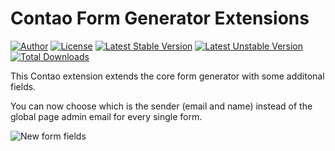 Contao Form Generator Extensions 
================================
 
[![Author](http://img.shields.io/badge/author-@1upgmbh-blue.svg?style=flat-square)](https://twitter.com/1upgmbh)
[![License](https://poser.pugx.org/oneup/contao-form-generator-extensions/license)](https://packagist.org/packages/oneup/contao-form-generator-extensions)
[![Latest Stable Version](https://poser.pugx.org/oneup/contao-form-generator-extensions/version)](https://packagist.org/packages/oneup/contao-form-generator-extensions) [![Latest Unstable Version](https://poser.pugx.org/oneup/contao-form-generator-extensions/v/unstable)](//packagist.org/packages/oneup/contao-form-generator-extensions) [![Total Downloads](https://poser.pugx.org/oneup/contao-form-generator-extensions/downloads)](https://packagist.org/packages/oneup/contao-form-generator-extensions)

This Contao extension extends the core form generator with some additonal fields.

You can now choose which is the sender (email and name) instead of the global page admin email for every single form.

![New form fields](https://cloud.githubusercontent.com/assets/754921/14882765/a5ca457a-0d3a-11e6-80ec-0f535981cfa9.png)
